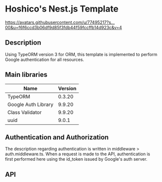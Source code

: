 # Hoshico's Nest.js Template
https://avatars.githubusercontent.com/u/77495217?s…00&u=f6f6ccd3b06df9d85f3fdb44f59fccffb14d923c&v=4

## Description
Using TypeORM version 3 for ORM, this template is implemented to perform Google authentication for all resources.

## Main libraries

|Name|Version|
|----|-------|
|TypeORM|0.3.20|
|Google Auth Library|9.9.20|
|Class Validator|9.9.20|
|uuid|9.0.1|

## Authentication and Authorization
The description regarding authentication is written in middleware > auth.middleware.ts. When a request is made to the API, authentication is first performed here using the id_token issued by Google's auth server.

## API
